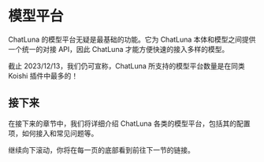 # 模型平台

ChatLuna 的模型平台无疑是最基础的功能。它为 ChatLuna 本体和模型之间提供一个统一的对接 API，因此 ChatLuna 才能方便快速的接入多样的模型。

截止 2023/12/13，我们仍可宣称，ChatLuna 所支持的模型平台数量是在同类 Koishi 插件中最多的！

## 接下来

在接下来的章节中，我们将详细介绍 ChatLuna 各类的模型平台，包括其的配置项，如何接入和常见问题等。

继续向下滚动，你将在每一页的底部看到前往下一节的链接。
